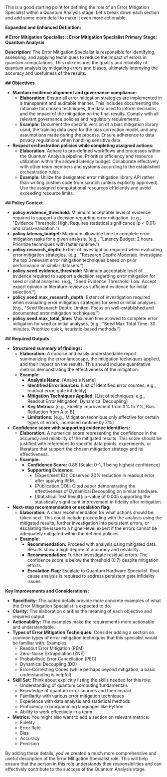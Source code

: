 This is a good starting point for defining the role of an Error Mitigation Specialist within a Quantum Analysis stage.  Let's break down each section and add some more detail to make it even more actionable.

**Expanded and Enhanced Definition:**

**# Error Mitigation Specialist :: Error Mitigation Specialist Primary**
**Stage: Quantum Analysis**

**Description:**  The Error Mitigation Specialist is responsible for identifying, assessing, and applying techniques to reduce the impact of errors in quantum computations.  This role ensures the quality and reliability of quantum analysis by mitigating errors and biases, ultimately improving the accuracy and usefulness of the results.

**## Objectives**

*   **Maintain evidence alignment and governance compliance:**
    *   **Elaboration:** Ensure all error mitigation strategies are implemented in a transparent and auditable manner.  This includes documenting the rationale for chosen techniques, the data used to inform decisions, and the impact of the mitigation on the final results.  Comply with all relevant governance policies and regulatory requirements.
    *   **Example:** Document the specific version of a bias mitigation library used, the training data used for the bias correction model, and any assumptions made during the process.  Ensure adherence to data privacy regulations when handling sensitive data.
*   **Respect orchestration policies while completing assigned actions:**
    *   **Elaboration:** Adhere to pre-defined workflows and processes within the Quantum Analysis pipeline. Prioritize efficiency and resource utilization within the allowed latency budget. Collaborate effectively with other team members and systems according to the established orchestration rules.
    *   **Example:**  Utilize the designated error mitigation library API rather than writing custom code from scratch (unless explicitly approved).  Use the assigned computational resources efficiently and avoid exceeding resource limits.

**## Policy Context**

*   **policy.evidence_threshold:**  Minimum acceptable level of evidence required to support a decision regarding error mitigation. (e.g., "Evidence Threshold: High. Requires statistical significance (p < 0.01) and cross-validation.")
*   **policy.latency_budget:**  Maximum allowable time to complete error mitigation tasks for a given analysis.  (e.g., "Latency Budget: 2 hours.  Prioritize techniques with faster runtime.")
*   **policy.research_depth:**  Extent of investigation required when evaluating error mitigation strategies. (e.g., "Research Depth: Moderate.  Investigate the top 3 relevant error mitigation techniques based on prior performance on similar datasets.")
*   **policy.seed.evidence_threshold:** Minimum acceptable level of evidence required to support a decision regarding error mitigation for seed or initial analyses. (e.g., "Seed Evidence Threshold: Low. Accept expert opinion or literature review as sufficient evidence for initial selection.")
*   **policy.seed.max_research_depth:** Extent of investigation required when evaluating error mitigation strategies for seed or initial analyses. (e.g., "Seed Research Depth: Limited. Focus on well-established and documented error mitigation techniques.")
*   **policy.seed.max_total_time:** Maximum time allowed to complete error mitigation for seed or initial analyses. (e.g., "Seed Max Total Time: 30 minutes.  Prioritize quick, heuristic-based methods.")

**## Required Outputs**

*   **Structured summary of findings:**
    *   **Elaboration:**  A concise and easily understandable report summarizing the error landscape, the mitigation techniques applied, and their impact on the results. This should include quantitative metrics demonstrating the effectiveness of the mitigation.
    *   **Example:**
        *   **Analysis Name:** [Analysis Name]
        *   **Identified Error Sources:** [List of identified error sources, e.g., readout error, gate infidelity]
        *   **Mitigation Techniques Applied:** [List of techniques, e.g., Readout Error Mitigation, Dynamical Decoupling]
        *   **Key Metrics:** [e.g., Fidelity Improvement from X% to Y%, Bias Reduction from A to B]
        *   **Limitations:** [e.g., Mitigation technique only effective for certain types of errors, increased runtime by Z%]
*   **Confidence score with supporting evidence identifiers:**
    *   **Elaboration:** A numerical score representing the confidence in the accuracy and reliability of the mitigated results. This score should be justified with references to specific data points, experiments, or literature that support the chosen mitigation strategy and its effectiveness.
    *   **Example:**
        *   **Confidence Score:** 0.85 (Scale: 0-1, 1 being highest confidence)
        *   **Supporting Evidence:**
            *   [Experiment ID]: Observed 20% reduction in readout error after applying REM.
            *   [Publication DOI]: Cited paper demonstrating the effectiveness of Dynamical Decoupling on similar hardware.
            *   [Statistical Test Result]: p-value of 0.005 supporting the statistically significant improvement in fidelity after mitigation.
*   **Next-step recommendation or escalation flag:**
    *   **Elaboration:**  A clear recommendation for what actions should be taken next. This could include proceeding with the analysis using the mitigated results, further investigation into persistent errors, or escalating the issue to a higher-level expert if the errors cannot be adequately mitigated within the defined policies.
    *   **Example:**
        *   **Recommendation:** Proceed with analysis using mitigated data.  Results show a high degree of accuracy and reliability.
        *   **Recommendation:**  Further investigate residual errors.  The confidence score is below the threshold (0.7) despite mitigation efforts.
        *   **Escalation Flag:**  Escalate to Quantum Hardware Specialist.  Root cause analysis is required to address persistent gate infidelity issues.

**Key Improvements and Considerations:**

*   **Specificity:** The added details provide more concrete examples of what the Error Mitigation Specialist is expected to do.
*   **Clarity:** The elaboration clarifies the meaning of each objective and required output.
*   **Actionability:**  The examples make the requirements more actionable and understandable.
*   **Types of Error Mitigation Techniques:** Consider adding a section on common types of error mitigation techniques that this specialist would be familiar with.  Examples:
    *   Readout Error Mitigation (REM)
    *   Zero-Noise Extrapolation (ZNE)
    *   Probabilistic Error Cancellation (PEC)
    *   Dynamical Decoupling (DD)
    *   Error-Correcting Codes (while perhaps beyond mitigation, a basic understanding is helpful)
*   **Skill Set:** Think about explicitly listing the skills needed for this role:
    *   Understanding of quantum computing fundamentals
    *   Knowledge of quantum error sources and their impact
    *   Familiarity with various error mitigation techniques
    *   Experience with data analysis and statistical methods
    *   Proficiency in programming languages like Python
    *   Ability to work effectively in a team
*   **Metrics:** You might also want to add a section on relevant metrics:
    *   Fidelity
    *   Error Rate
    *   Bias
    *   Accuracy
    *   Precision

By adding these details, you've created a much more comprehensive and useful description of the Error Mitigation Specialist role.  This will help ensure that the person in this role understands their responsibilities and can effectively contribute to the success of the Quantum Analysis stage.
